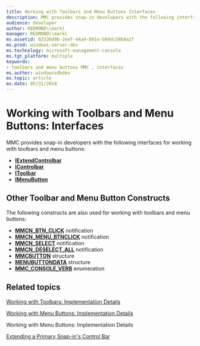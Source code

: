 ```yaml
---
title: Working with Toolbars and Menu Buttons Interfaces
description: MMC provides snap-in developers with the following interfaces for working with toolbars and menu buttons
audience: developer
author: REDMOND\\markl
manager: REDMOND\\markl
ms.assetid: 02536d9b-2eef-44a4-891e-b84dc58b9a2f
ms.prod: windows-server-dev
ms.technology: microsoft-management-console
ms.tgt_platform: multiple
keywords:
- toolbars and menu buttons MMC , interfaces
ms.author: windowssdkdev
ms.topic: article
ms.date: 05/31/2018
---
```


# Working with Toolbars and Menu Buttons: Interfaces

MMC provides snap-in developers with the following interfaces for working with toolbars and menu buttons:

-   [**IExtendControlbar**](/windows/desktop/api/Mmc/nn-mmc-iextendcontrolbar)
-   [**IControlbar**](/windows/desktop/api/Mmc/nn-mmc-icontrolbar)
-   [**IToolbar**](/windows/desktop/api/Mmc/nn-mmc-itoolbar)
-   [**IMenuButton**](/windows/desktop/api/Mmc/nn-mmc-imenubutton)

## Other Toolbar and Menu Button Constructs

The following constructs are also used for working with toolbars and menu buttons:

-   [**MMCN\_BTN\_CLICK**](mmcn-btn-click.md) notification
-   [**MMCN\_MENU\_BTNCLICK**](mmcn-menu-btnclick.md) notification
-   [**MMCN\_SELECT**](mmcn-select.md) notification
-   [**MMCN\_DESELECT\_ALL**](mmcn-deselect-all.md) notification
-   [**MMCBUTTON**](/windows/desktop/api/Mmc/ns-mmc-_mmcbutton) structure
-   [**MENUBUTTONDATA**](/windows/desktop/api/Mmc/ns-mmc-_menubuttondata) structure
-   [**MMC\_CONSOLE\_VERB**](/windows/desktop/api/Mmc/ne-mmc-_mmc_console_verb) enumeration

## Related topics

<dl> <dt>

[Working with Toolbars: Implementation Details](working-with-toolbars-implementation-details.md)
</dt> <dt>

[Working with Menu Buttons: Implementation Details](working-with-menu-buttons-implementation-details.md)
</dt> <dt>

Working with Menu Buttons: Implementation Details
</dt> <dt>

[Extending a Primary Snap-in's Control Bar](extending-a-primary-snap-ins-control-bar.md)
</dt> </dl>

 

 




